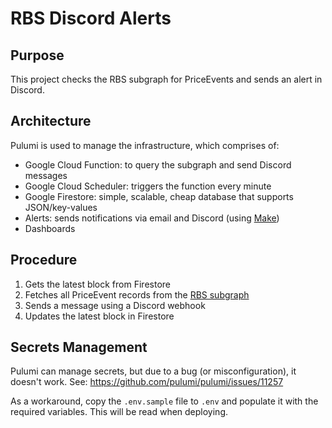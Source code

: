 # RBS Discord Alerts

## Purpose

This project checks the RBS subgraph for PriceEvents and sends an alert in Discord.

## Architecture

Pulumi is used to manage the infrastructure, which comprises of:

- Google Cloud Function: to query the subgraph and send Discord messages
- Google Cloud Scheduler: triggers the function every minute
- Google Firestore: simple, scalable, cheap database that supports JSON/key-values
- Alerts: sends notifications via email and Discord (using [Make](https://us1.make.com/126792/scenarios/463632/edit))
- Dashboards

## Procedure

1. Gets the latest block from Firestore
2. Fetches all PriceEvent records from the [RBS subgraph](https://github.com/OlympusDAO/rbs-subgraph)
3. Sends a message using a Discord webhook
4. Updates the latest block in Firestore

## Secrets Management

Pulumi can manage secrets, but due to a bug (or misconfiguration), it doesn't work. See: <https://github.com/pulumi/pulumi/issues/11257>

As a workaround, copy the `.env.sample` file to `.env` and populate it with the required variables. This will be read when deploying.
